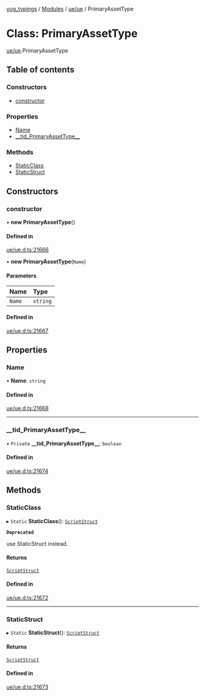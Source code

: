 [yug_typings](../README.md) / [Modules](../modules.md) / [ue/ue](../modules/ue_ue.md) / PrimaryAssetType

# Class: PrimaryAssetType

[ue/ue](../modules/ue_ue.md).PrimaryAssetType

## Table of contents

### Constructors

- [constructor](ue_ue.PrimaryAssetType.md#constructor)

### Properties

- [Name](ue_ue.PrimaryAssetType.md#name)
- [\_\_tid\_PrimaryAssetType\_\_](ue_ue.PrimaryAssetType.md#__tid_primaryassettype__)

### Methods

- [StaticClass](ue_ue.PrimaryAssetType.md#staticclass)
- [StaticStruct](ue_ue.PrimaryAssetType.md#staticstruct)

## Constructors

### constructor

• **new PrimaryAssetType**()

#### Defined in

[ue/ue.d.ts:21666](https://github.com/YugMetaverse/yug_typings/blob/b7d9b19/ue/ue.d.ts#L21666)

• **new PrimaryAssetType**(`Name`)

#### Parameters

| Name | Type |
| :------ | :------ |
| `Name` | `string` |

#### Defined in

[ue/ue.d.ts:21667](https://github.com/YugMetaverse/yug_typings/blob/b7d9b19/ue/ue.d.ts#L21667)

## Properties

### Name

• **Name**: `string`

#### Defined in

[ue/ue.d.ts:21668](https://github.com/YugMetaverse/yug_typings/blob/b7d9b19/ue/ue.d.ts#L21668)

___

### \_\_tid\_PrimaryAssetType\_\_

• `Private` **\_\_tid\_PrimaryAssetType\_\_**: `boolean`

#### Defined in

[ue/ue.d.ts:21674](https://github.com/YugMetaverse/yug_typings/blob/b7d9b19/ue/ue.d.ts#L21674)

## Methods

### StaticClass

▸ `Static` **StaticClass**(): [`ScriptStruct`](ue_ue.ScriptStruct.md)

**`Deprecated`**

use StaticStruct instead.

#### Returns

[`ScriptStruct`](ue_ue.ScriptStruct.md)

#### Defined in

[ue/ue.d.ts:21672](https://github.com/YugMetaverse/yug_typings/blob/b7d9b19/ue/ue.d.ts#L21672)

___

### StaticStruct

▸ `Static` **StaticStruct**(): [`ScriptStruct`](ue_ue.ScriptStruct.md)

#### Returns

[`ScriptStruct`](ue_ue.ScriptStruct.md)

#### Defined in

[ue/ue.d.ts:21673](https://github.com/YugMetaverse/yug_typings/blob/b7d9b19/ue/ue.d.ts#L21673)
